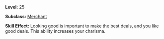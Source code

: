 <!-- TITLE: Skill: Dressed To Impress -->
<!-- SUBTITLE:  -->

**Level:** 25

**Subclass:** [Merchant](merchant)

**Skill Effect:** Looking good is important to make the best deals, and you like good deals.  This ability increases your charisma.